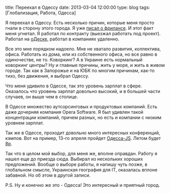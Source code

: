 title: Переехал в Одессу
date: 2013-03-04 12:00:00
type: blog
tags: [Глобализация, Работа, Одесса]

Я переехал в Одессу. Есть несколько причин, которые меня просто гнали в сторону этого города. Я уже [писал о фрилансе](/blog/why-i-gave-up-freelancing/). И этот факт меня угнетал. Я работал по контракту (выезжал работать под проект). Работал на [оДеске](https://www.odesk.com/users/Expert-html-css-coding-Experience-from-2004_~~324698726c9323ba?_redirected), работал в компаниях удаленно. 

Все это мне порядком надоело. Мне не хватало развития, коллектива, офиса. Работать из дома, или из собственного офиса, но все равно в одиночестве, не то. Коворкинг? А в Украине есть нормальный коворкинг центры? Ну и главные причины, жить у моря, и жить в живом городе. Так как в Запорожье и на ЮБК по многим причинам, как-то тихо, без движения, я выбрал Одессу. 

Что меня удивило в Одессе, так это уровень зарплат в сфере. Оказалось что уровень зарплат довольно высокий, и в большей части случаев, он выше чем в столице. 

В Одессе множество аутсорсинговых и продуктовых компаний. Есть даже дочерняя компания Opera Software. Я был удивлен такой концентрации компаний, причем разных, но есть и компании с низким уровнем зарплат. 

Так же в Одессе, проходит довольно много интересных конференций, кэмпов. Вот на пример, 13-го апреля пройдет [Одесса-JS](http://www.odessajs.org.ua/). Летом будет [8p](http://8p.ua/).

Так что в целом мой выбор, для меня же, вполне оправдан. Работу я нашел еще до приезда сюда. Выбирал из нескольких хороших предложений. Вообще о выборе работы, я напишу чуть позже, в глобальном смысле, Украинская география для IT, оказалась вплоне забавной. Но об этом в другой записи. 

P.S. Ну и конечно же это - Одесса! Это интересный и приятный город.

